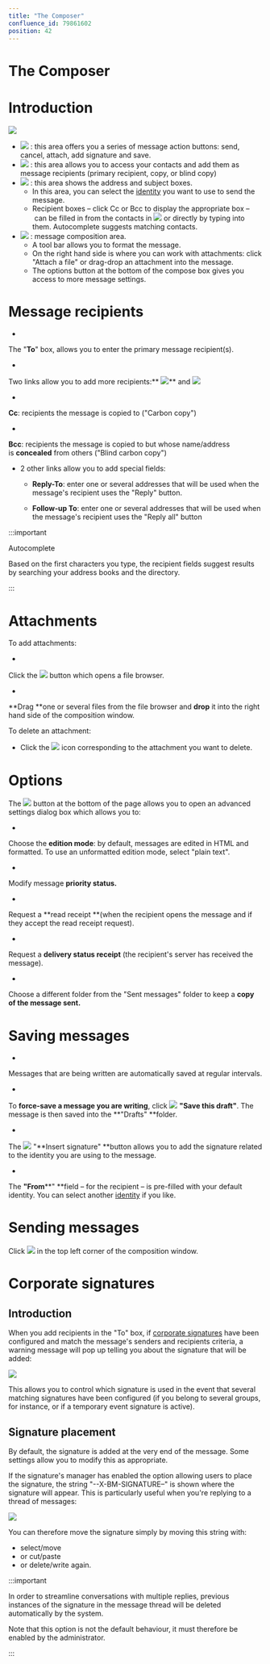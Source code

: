 ```yaml
---
title: "The Composer"
confluence_id: 79861602
position: 42
---
```

# The Composer


# Introduction

![](../../attachments/79861602/79861616.png)

- ![](../../attachments/79861210/79861237.png) : this area offers you a series of message action buttons: send, cancel, attach, add signature and save.
- ![](../../attachments/79861210/79861236.png) : this area allows you to access your contacts and add them as message recipients (primary recipient, copy, or blind copy)
- ![](../../attachments/79861210/79861235.png) : this area shows the address and subject boxes.
  - In this area, you can select the [identity](/Guide_de_l_utilisateur/La_messagerie/Les_identités/) you want to use to send the message.
  - Recipient boxes – click Cc or Bcc to display the appropriate box – can be filled in from the contacts in ![](../../attachments/79861210/79861236.png) or directly by typing into them. Autocomplete suggests matching contacts.
- ![](../../attachments/79861210/79861234.png) : message composition area.
  - A tool bar allows you to format the message.
  - On the right hand side is where you can work with attachments: click "Attach a file" or drag-drop an attachment into the message.
  - The options button at the bottom of the compose box gives you access to more message settings.


# Message recipients

- 
The "**To**" box, allows you to enter the primary message recipient(s).

- 
Two links allow you to add more recipients:** ![](../../attachments/79861602/79861615.png)** and ****![](../../attachments/79861602/79861613.png)****

  - 
**Cc**: recipients the message is copied to ("Carbon copy")

  - 
**Bcc**: recipients the message is copied to but whose name/address is **concealed** from others ("Blind carbon copy")

- 2 other links allow you to add special fields:
  - **Reply-To**: enter one or several addresses that will be used when the message's recipient uses the "Reply" button. 

  - **Follow-up To**: enter one or several addresses that will be used when the message's recipient uses the "Reply all" button

:::important

Autocomplete

Based on the first characters you type, the recipient fields suggest results by searching your address books and the directory.

:::

# Attachments

To add attachments:

- 
Click the ![](../../attachments/79861602/79861612.png) button which opens a file browser.

- 
**Drag **one or several files from the file browser and **drop** it into the right hand side of the composition window.


To delete an attachment:

- Click the ![](../../attachments/79861602/79861611.png) icon corresponding to the attachment you want to delete.


# Options

The ![](../../attachments/79861602/79861607.png) button at the bottom of the page allows you to open an advanced settings dialog box which allows you to:

- 
Choose the **edition mode**: by default, messages are edited in HTML and formatted. To use an unformatted edition mode, select "plain text". 

- 
Modify message **priority status.**

- 
Request a **read receipt **(when the recipient opens the message and if they accept the read receipt request).

- 
Request a **delivery status receipt** (the recipient's server has received the message).

- 
Choose a different folder from the "Sent messages" folder to keep a **copy of the message sent.**


# Saving messages

- 
Messages that are being written are automatically saved at regular intervals.

- 
To **force-save a message you are writing**, click ![](../../attachments/79861602/79861609.png) **"Save this draft"**.
The message is then saved into the **"Drafts" **folder.

- 
The ![](../../attachments/79861602/79861608.png) "**Insert signature" **button allows you to add the signature related to the identity you are using to the message.

- 
The **"From****" **field – for the recipient – is pre-filled with your default identity.
You can select another [identity](/Guide_de_l_utilisateur/La_messagerie/Les_identités/) if you like.


# Sending messages

Click ![](../../attachments/79861602/79861610.png) in the top left corner of the composition window.

# Corporate signatures

## Introduction

When you add recipients in the "To" box, if [corporate signatures](/Guide_de_l_administrateur/Configuration/Signatures_d_entreprise/) have been configured and match the message's senders and recipients criteria, a warning message will pop up telling you about the signature that will be added:

![](../../attachments/79861602/79861604.png)

This allows you to control which signature is used in the event that several matching signatures have been configured (if you belong to several groups, for instance, or if a temporary event signature is active).

## Signature placement

By default, the signature is added at the very end of the message. Some settings allow you to modify this as appropriate.

If the signature's manager has enabled the option allowing users to place the signature, the string "--X-BM-SIGNATURE–" is shown where the signature will appear. This is particularly useful when you're replying to a thread of messages:

![](../../attachments/79861602/79861603.png)

You can therefore move the signature simply by moving this string with:

- select/move
- or cut/paste
- or delete/write again.

:::important

In order to streamline conversations with multiple replies, previous instances of the signature in the message thread will be deleted automatically by the system.

Note that this option is not the default behaviour, it must therefore be enabled by the administrator.

:::


